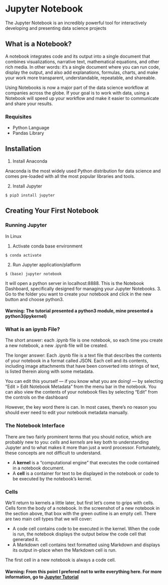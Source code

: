 # Jupyter Notebook

The Jupyter Notebook is an incredibly powerful tool for interactively developing and presenting data science projects

## What is a Notebook?

A notebook integrates code and its output into a single document that combines visualizations, narrative text, mathematical equations, and other rich media. In other words: it’s a single document where you can run code, display the output, and also add explanations, formulas, charts, and make your work more transparent, understandable, repeatable, and shareable.

Using Notebooks is now a major part of the data science workflow at companies across the globe. If your goal is to work with data, using a Notebook will speed up your workflow and make it easier to communicate and share your results.

### Requisites
* Python Language
* Pandas Library

## Installation
1. Install Anaconda

Anaconda is the most widely used Python distribution for data science and comes pre-loaded with all the most popular libraries and tools.


2. Install Jupyter
```
$ pip3 install jupyter
```

## Creating Your First Notebook

### Running Jupyter
In Linux
1. Activate conda base environment
```
$ conda activate
```
2. Run Jupyter application/platform
```
$ (base) jupyter notebook
```
It will open a python server in localhost:8888. This is the Notebook Dashboard, specifically designed for managing your Jupyter Notebooks.
3. Go to the folder you want to create your notebook and click in the new button and choose python3.

#### Warning: The tutorial presented a python3 module, mine presented a python3(ipykernel)

### What is an ipynb File?
The short answer: each .ipynb file is one notebook, so each time you create a new notebook, a new  .ipynb file will be created.

The longer answer: Each .ipynb file is a text file that describes the contents of your notebook in a format called JSON. Each cell and its contents, including image attachments that have been converted into strings of text, is listed therein along with some metadata.

You can edit this yourself — if you know what you are doing! — by selecting “Edit > Edit Notebook Metadata” from the menu bar in the notebook. You can also view the contents of your notebook files by selecting “Edit” from the controls on the dashboard

However, the key word there is can. In most cases, there’s no reason you should ever need to edit your notebook metadata manually.

### The Notebook Interface

There are two fairly prominent terms that you should notice, which are probably new to you: *cells* and *kernels* are key both to understanding Jupyter and to what makes it more than just a word processor. Fortunately, these concepts are not difficult to understand.

* A **kernel** is a “computational engine” that executes the code contained in a notebook document.
* A **cell** is a container for text to be displayed in the notebook or code to be executed by the notebook’s kernel.

### Cells
We’ll return to kernels a little later, but first let’s come to grips with cells. Cells form the body of a notebook. In the screenshot of a new notebook in the section above, that box with the green outline is an empty cell. There are two main cell types that we will cover:

* A code cell contains code to be executed in the kernel. When the code is run, the notebook displays the output below the code cell that generated it.
* A Markdown cell contains text formatted using Markdown and displays its output in-place when the Markdown cell is run.

The first cell in a new notebook is always a code cell.

#### Warning: From this point I prefered not to write everything here. For more information, go to [Jupyter Tutorial](https://www.dataquest.io/blog/jupyter-notebook-tutorial/)
